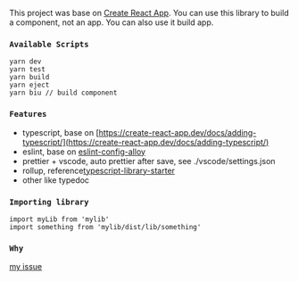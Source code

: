 This project was base on [Create React App](https://github.com/facebook/create-react-app).
You can use this library to build a component, not an app.
You can also use it build app.

### `Available Scripts`

```
yarn dev
yarn test
yarn build
yarn eject
yarn biu // build component
```

### `Features`

- typescript, base on [https://create-react-app.dev/docs/adding-typescript/](https://create-react-app.dev/docs/adding-typescript/)
- eslint, base on [eslint-config-alloy](https://github.com/AlloyTeam/eslint-config-alloy)
- prettier + vscode, auto prettier after save, see ./vscode/settings.json
- rollup, reference[typescript-library-starter](https://github.com/alexjoverm/typescript-library-starter)
- other like typedoc

### `Importing library`

```
import myLib from 'mylib'
import something from 'mylib/dist/lib/something'
```

### `Why`

[my issue](https://github.com/MRCXX/BLOG/issues/6)
